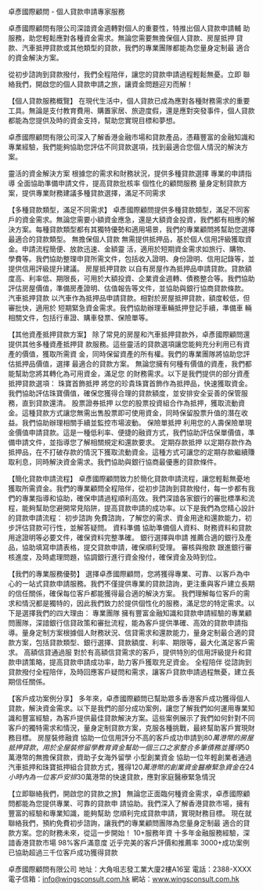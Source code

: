卓彥國際顧問 - 個人貸款申請專家服務

卓彥國際顧問有限公司深諳資金週轉對個人的重要性，特推出個人貸款申請輔
助服務，助您輕鬆應對各種資金需求。無論您需要無擔保個人貸款、房屋抵押
貸款、汽車抵押貸款或其他類型的貸款，我們的專業團隊都能為您量身定制最
適合的資金解決方案。

從初步諮詢到貸款撥付，我們全程陪伴，讓您的貸款申請過程輕鬆無憂。立即
聯絡我們，開啟您的個人貸款申請之旅，讓資金問題迎刃而解！

【個人貸款服務概覽】
在現代生活中，個人貸款已成為應對各種財務需求的重要工具。無論是支付教育費用、購置家居、旅遊度假，還是應對突發事件，個人貸款都能為您提供及時的資金支持，幫助您實現目標和夢想。

卓彥國際顧問有限公司深入了解香港金融市場和貸款產品，憑藉豐富的金融知識和專業經驗，我們能夠協助您評估不同貸款選項，找到最適合您個人情況的解決方案。

靈活的資金解決方案
根據您的需求和財務狀況，提供多種貸款選擇
專業的申請指導
全面協助準備申請文件，提高貸款批核率
個性化的顧問服務
量身定制貸款方案，提供專業財務建議多種貸款選擇，滿足不同需求

【多種貸款類型，滿足不同需求】
卓彥國際顧問提供多種貸款類型，滿足不同客戶的資金需求。無論您需要小額資金應急，還是大額資金投資，我們都有相應的解決方案。每種貸款類型都有其獨特優勢和適用場景，我們的專業顧問將幫助您選擇最適合的貸款類型。
無擔保個人貸款
無需提供抵押品，基於個人信用評級獲取資金。申請流程簡便、放款迅速、金額靈
活，適用於短期資金需求如旅行、購物、學費等。我們協助整理申貸所需文件，包括收入證明、身份證明、信用記錄等，並提供信用評級提升建議。
房屋抵押貸款
以自有房屋作為抵押品申請貸款。貸款額度高、利率低、期限長，可用於大額投資、企業資金週轉、債務整合等。我們協助評估房屋價值，準備房產證明、估值報告等文件，並協助與銀行協商貸款條款。
汽車抵押貸款
以汽車作為抵押品申請貸款。相對於房屋抵押貸款，額度較低，但審批快，適用於
短期緊急資金需求。我們協助辦理車輛抵押登記手續，準備車
輛相關文件，包括行車證、購車發票、保險單等。

【其他資產抵押貸款方案】
除了常見的房屋和汽車抵押貸款外，卓彥國際顧問還提供其他多種資產抵押貸
款服務。這些靈活的貸款選項讓您能夠充分利用已有資產的價值，獲取所需資
金，同時保留資產的所有權。我們的專業團隊將協助您評估抵押品價值，選擇
最適合的貸款方案。
無論您擁有何種有價值的資產，我們都能幫助您將其轉化為可用資金，滿足您
的財務需求。以下是我們提供的部分資產抵押貸款選項：
珠寶首飾抵押
將您的珍貴珠寶首飾作為抵押品，快速獲取資金。我們協助評估珠寶價值，確保您獲得合理的貸款額度，並安排安全妥善的保管服務，直到貸款還清。
股票證券抵押
以您的股票投資組合作為抵押，獲取流動資金。這種貸款方式讓您無需出售股票即可使用資金，同時保留股票升值的潛在收益。我們協助辦理相關手續並監控市場波動。
保險單抵押
利用您的人壽保險單現金價值申請貸款。這是一種低利率、便捷的融資方式，我們協助評估保單價值，準備申請文件，並指導您了解相關規定和還款要求。
定期存款抵押
以定期存款作為抵押品，在不打破存款的情況下獲取流動資金。這種方式可讓您的定期存款繼續賺取利息，同時解決資金需求。我們協助與銀行協商最優惠的貸款條件。

【簡化貸款申請流程】
卓彥國際顧問致力於簡化貸款申請流程，讓您輕鬆無憂地獲取所需資金。我們的專業顧問全程陪伴，從初步諮詢到貸款撥付，每一步都有我們的專業指導和協助，確保申請過程順利高效。我們深諳各家銀行的審批標準和流程，能夠幫助您避開常見陷阱，提高貸款申請的成功率。以下是我們為您精心設計的貸款申請流程：
初步諮詢
免費諮詢，了解您的需求、資金用途和還款能力，初步評估貸款可行性，並解答疑問。
資料準備
協助準備個人資料、財務資料和貸款用途證明等必要文件，確保資料完整準確。
銀行選擇與申請
推薦合適的銀行及產品，協助填寫申請表格，提交貸款申請，確保順利受理。
審核與撥款
跟進銀行審核進度，及時處理問題，協調銀行進行資金撥付，確保資金及時到位。

【我們的專業服務優勢】
選擇卓彥國際顧問，您將獲得專業、可靠、以客戶為中心的一站式貸款申請服務。我們不僅提供專業的貸款諮詢，更注重與客戶建立長期的信任關係，確保每位客戶都能獲得最合適的解決方案。
我們理解每位客戶的需求和情況都是獨特的，因此我們致力於提供個性化的服務，滿足您的特定需求。以下是選擇我們的四大理由：
專業團隊
擁有豐富金融知識和貸款申請經驗的專業顧問團隊，深諳銀行信貸政策和審批流程，能為客戶提供準確、高效的貸款申請指導。量身定制方案根據個人財務狀況、信貸需求和還款能力，量身定制最合適的貸款方案，包括貸款類型、銀行選擇、貸款額度、利率、期限等，最大化滿足客戶需求。
高額信貸通過服
對於有高額信貸需求的客戶，提供特別的信用評級提升和貸款申請策略，提高貸款申請成功率，助力客戶獲取充足資金。
全程陪伴
從諮詢到貸款撥付全程陪伴，及時回應客戶疑問和需求，讓客戶貸款申請過程無憂，建立長期信任關係。

【客戶成功案例分享】
多年來，卓彥國際顧問已幫助眾多香港客戶成功獲得個人貸款，解決資金需求。以下是我們的部分成功案例，讓您了解我們如何運用專業知識和豐富經驗，為客戶提供最佳貸款解決方案。這些案例展示了我們如何針對不同客戶的獨特需求和情況，量身定制貸款方案，克服各種挑戰，最終幫助客戶實現財務目標。
房屋裝修融資
協助一位信用評分不高的客戶成功申請到$80萬港幣的房屋抵押貸款，用於全屋裝修
留學教育資金
幫助一個三口之家整合多筆債務並獲得$50萬港幣的無擔保貸款，資助子女海外留學
小型創業資金
協助一位年輕創業者通過汽車抵押和珠寶抵押組合貸款方式，獲得$120萬港幣的創業資金
醫療緊急資金
在24小時內為一位客戶安排$30萬港幣的快速貸款，應對家庭醫療緊急情況

【立即聯絡我們，開啟您的貸款之旅】
無論您正面臨何種資金需求，卓彥國際顧問都能為您提供專業、可靠的貸款申
請協助。我們深入了解香港貸款市場，擁有豐富的經驗和專業知識，能夠幫助
您順利完成貸款申請，實現財務目標。
現在就聯絡我們，預約免費初步諮詢，讓我們的專業顧問團隊為您量身定制最
適合的貸款方案。您的財務未來，從這一步開始！
10+服務年資
十多年金融服務經驗，深諳香港貸款市場
98%客戶滿意度
近乎完美的客戶評價和推薦率 3000+成功案例
已協助超過三千位客戶成功獲得貸款

卓彥國際顧問有限公司
地址：大角咀志發工業大廈2樓A16室
電話：2388-XXXX
電子信箱：info@wingsconsult.com.hk
網站：www.wingsconsult.com.hk